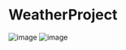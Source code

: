 # WeatherProject
![image](https://github.com/ShabnamHaque/WeatherProject/assets/70348415/40a0cee0-871b-47ed-8495-17da8c7bae9e)
![image](https://github.com/ShabnamHaque/WeatherProject/assets/70348415/09fb64dd-b580-4fc2-9409-3abc889bfe77)
